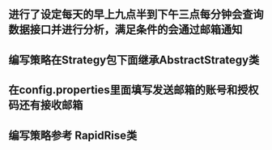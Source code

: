 ## 进行了设定每天的早上九点半到下午三点每分钟会查询数据接口并进行分析，满足条件的会通过邮箱通知

## 编写策略在Strategy包下面继承AbstractStrategy类

## 在config.properties里面填写发送邮箱的账号和授权码还有接收邮箱

## 编写策略参考 RapidRise类